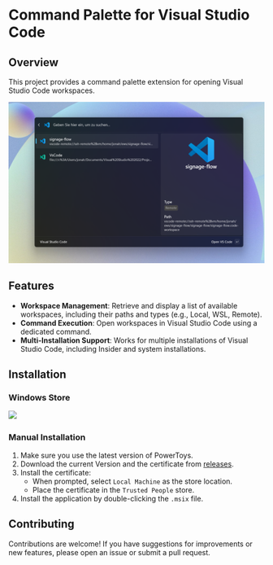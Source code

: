 # Command Palette for Visual Studio Code

## Overview

This project provides a command palette extension for opening Visual Studio Code workspaces.

![Command Palette for Visual Studio Code](./Assets/screenshot.png)

## Features

- **Workspace Management**: Retrieve and display a list of available workspaces, including their paths and types (e.g., Local, WSL, Remote).
- **Command Execution**: Open workspaces in Visual Studio Code using a dedicated command.
- **Multi-Installation Support**: Works for multiple installations of Visual Studio Code, including Insider and system installations.

## Installation

### Windows Store

<a href="https://apps.microsoft.com/detail/9PKCGVQ05TG1?mode=direct">
	<img src="https://get.microsoft.com/images/en-us%20light.svg" width="300"/>
</a>

### Manual Installation

1. Make sure you use the latest version of PowerToys.
2. Download the current Version and the certificate from [releases](https://github.com/JonahFintzDev/CommandPaletteVSCode/releases/).
3. Install the certificate:
   - When prompted, select `Local Machine` as the store location.
   - Place the certificate in the `Trusted People` store.
4. Install the application by double-clicking the `.msix` file.

## Contributing

Contributions are welcome! If you have suggestions for improvements or new features, please open an issue or submit a pull request.
